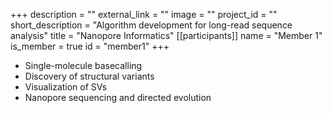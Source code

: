 +++
description = ""
external_link = ""
image = ""
project_id = ""
short_description = "Algorithm development for long-read sequence analysis"
title = "Nanopore Informatics"
[[participants]]
    name = "Member 1"
    is_member = true
    id = "member1"
+++

- Single-molecule basecalling
- Discovery of structural variants
- Visualization of SVs
- Nanopore sequencing and directed evolution

